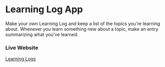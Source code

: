 # Learning Log App
Make your own Learning Log and keep a list of the topics you're learning about. Whenever you learn something new about a topic, make an entry summarizing what you've learned.

### Live Website
[Learning Logs](https://falence-learning-log.herokuapp.com/)